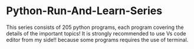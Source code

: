 # Python-Run-And-Learn-Series
This series consists of 205 python programs, each program covering the details of the important topics! 
It is strongly recommended to use Vs code editor from my side!! because some programs requires the use of terminal.
